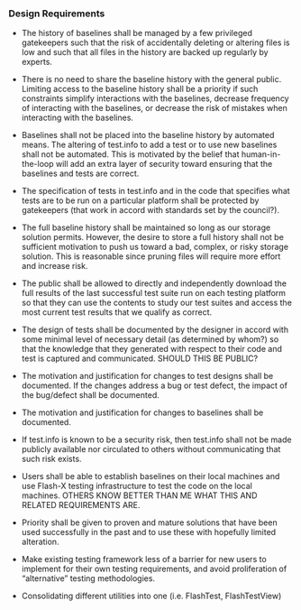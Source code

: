 ### Design Requirements

- The history of baselines shall be managed by a few privileged gatekeepers such that the risk of accidentally deleting or altering files is low and such that all files in the history are backed up regularly by experts.

- There is no need to share the baseline history with the general public. Limiting access to the baseline history shall be a priority if such constraints simplify interactions with the baselines, decrease frequency of interacting with the baselines, or decrease the risk of mistakes when interacting with the baselines.

- Baselines shall not be placed into the baseline history by automated means. The altering of test.info to add a test or to use new baselines shall not be automated. This is motivated by the belief that human-in-the-loop will add an extra layer of security toward ensuring that the baselines and tests are correct.

- The specification of tests in test.info and in the code that specifies what tests are to be run on a particular platform shall be protected by gatekeepers (that work in accord with standards set by the council?).

- The full baseline history shall be maintained so long as our storage solution permits. However, the desire to store a full history shall not be sufficient motivation to push us toward a bad, complex, or risky storage solution.  This is reasonable since pruning files will require more effort and increase risk.

- The public shall be allowed to directly and independently download the full results of the last successful test suite run on each testing platform so that they can use the contents to study our test suites and access the most current test results that we qualify as correct.

- The design of tests shall be documented by the designer in accord with some minimal level of necessary detail (as determined by whom?) so that the knowledge that they generated with respect to their code and test is captured and communicated. SHOULD THIS BE PUBLIC?

- The motivation and justification for changes to test designs shall be documented. If the changes address a bug or test defect, the impact of the bug/defect shall be documented.

- The motivation and justification for changes to baselines shall be documented.

- If test.info is known to be a security risk, then test.info shall not be made publicly available nor circulated to others without communicating that such risk exists.

- Users shall be able to establish baselines on their local machines and use Flash-X testing infrastructure to test the code on the local machines.  OTHERS KNOW BETTER THAN ME WHAT THIS AND RELATED REQUIREMENTS ARE.

- Priority shall be given to proven and mature solutions that have been used successfully in the past and to use these with hopefully limited alteration.

- Make existing testing framework less of a barrier for new users to implement for their own testing requirements, and avoid proliferation of “alternative” testing methodologies.

- Consolidating different utilities into one (i.e. FlashTest, FlashTestView)

